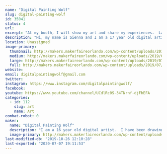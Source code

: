 ```yaml
---
name: "Digital Painting Wolf"
slug: digital-painting-wolf
id: 35041
status: 4
url: 
excerpt: "At my booth, I will show my art and share my experiences.  Last year, I was dressed up as my character Nimmy.  This year, I will be dressed up as my crazy character Highlight.  I want to inspire creativity and show people that with practice, anything is possible."
description: "Hi, my name is Sienna and I am a 17 year old digital artist.  I have been drawing digitally for over two years now, but I have been drawing in general all my life.  I was never really good at traditional art, but everything changed when I saw my step sister doing digital art.  I started drawing with a mouse which was pretty hard, but over time, I got a tablet and my art life exploded!  This is my third year of exhibiting at Maker Faire, and I am excited to see all the other Makers again, and have a blast with young entrepreneurs like myself.  All my drawings are kid friendly, I have never even thought about drawing mature content.  I mostly draw either my characters from the stories I wrote, fan art, or just random illustrations.  I will be accepting donations and with every donation I will draw a picture of the donator or one of their family members.  There is no specific amount, it's just any donation.  At my booth, I will show my first digital painting using a mouse and my first digital painting using a tablet.  I want to show kids that with practice, you can do anything!  I will have some other things at my booth like photo slides, live drawing, coloring sheets and crayons, and some information cards to my YouTube channel and Instagram page.  I want to make myself known to the public and hopefully get more requests for drawings.  I hope to see you all at this years Maker Faire!  Let's make it another good one!"
location: Unassigned
image-primary:
  thumbnail: http://makers.makerfaireorlando.com/wp-content/uploads/2019/07/IMG_5244-150x150.jpg
  medium: http://makers.makerfaireorlando.com/wp-content/uploads/2019/07/IMG_5244-225x300.jpg
  large: http://makers.makerfaireorlando.com/wp-content/uploads/2019/07/IMG_5244-768x1024.jpg
  full: http://makers.makerfaireorlando.com/wp-content/uploads/2019/07/IMG_5244.jpg
website: 
email: digitalpaintingwolf@gmail.com
twitter: 
instagram: https://www.instagram.com/digitalpaintingwolf/
facebook: 
youtube: https://www.youtube.com/channel/UCdlRc0S-34TNrnf-djFhEFA
categories:
  - id: 112
    slug: art
    name: Art
combat-robot: 0
maker:
  name: "Digital Painting Wolf"
  description: "I am a 16 year old digital artist.  I have been drawing for over a year, and it has completely changed my life.  My step sister and my mother are my biggest inspirations.  They both draw and they help me to improve.  Ever since my first drawing I have not stopped practicing, and now I have over 200 drawings.  Art helps me with my depression and anxiety, and I would love to share my experience and my art with others.  "
  image-primary: http://makers.makerfaireorlando.com/wp-content/uploads/2017/07/profile.png
last-modified-db: "2019-10-26 12:10:28"
last-exported: "2020-07-07 19:11:53"
---
```

